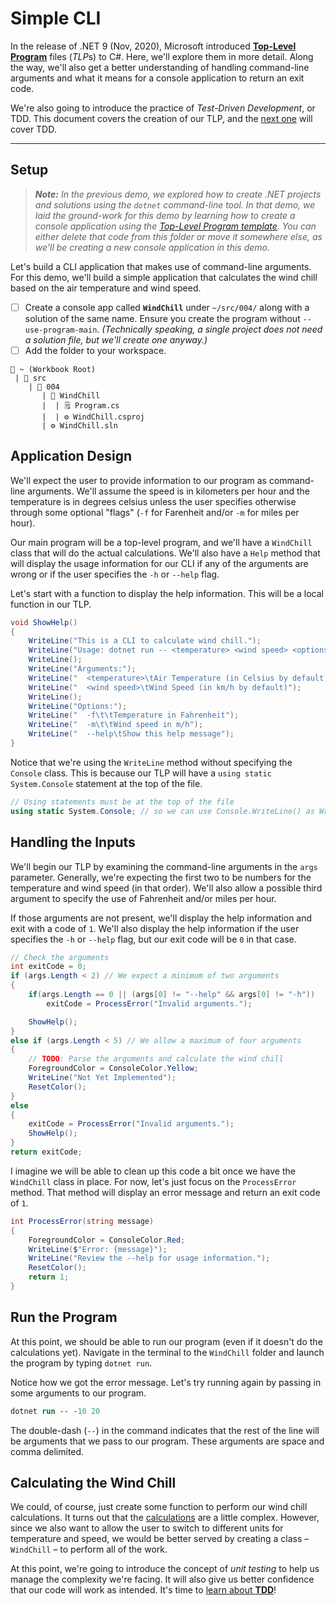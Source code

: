 # Simple CLI

In the release of .NET 9 (Nov, 2020), Microsoft introduced [**Top-Level Program**](./AboutTLPs.md) files (*TLP*s) to C#. Here, we'll explore them in more detail. Along the way, we'll also get a better understanding of handling command-line arguments and what it means for a console application to return an exit code.

We're also going to introduce the practice of *Test-Driven Development*, or TDD. This document covers the creation of our TLP, and the [next one](./AboutTDD.md) will cover TDD.

----

## Setup

> ***Note:** In the previous demo, we explored how to create .NET projects and solutions using the `dotnet` command-line tool. In that demo, we laid the ground-work for this demo by learning how to create a console application using the [Top-Level Program template](https://aka.ms/new-console-template). You can either delete that code from this folder or move it somewhere else, as we'll be creating a new console application in this demo.*

Let's build a CLI application that makes use of command-line arguments. For this demo, we'll build a simple application that calculates the wind chill based on the air temperature and wind speed.

- [ ] Create a console app called **`WindChill`** under `~/src/004/` along with a solution of the same name. Ensure you create the program without `--use-program-main`. *(Technically speaking, a single project does not need a solution file, but we'll create one anyway.)*
- [ ] Add the folder to your workspace.

```
📂 ~ (Workbook Root)
 | 📂 src
    | 📂 004
       | 📂 WindChill
       |  | 🗒️ Program.cs
       |  | ⚙️ WindChill.csproj
       | ⚙️ WindChill.sln
```

## Application Design

We'll expect the user to provide information to our program as command-line arguments. We'll assume the speed is in kilometers per hour and the temperature is in degrees celsius unless the user specifies otherwise through some optional "flags" (`-f` for Farenheit and/or `-m` for miles per hour).

Our main program will be a top-level program, and we'll have a `WindChill` class that will do the actual calculations. We'll also have a `Help` method that will display the usage information for our CLI if any of the arguments are wrong or if the user specifies the `-h` or `--help` flag.

Let's start with a function to display the help information. This will be a local function in our TLP.

```cs
void ShowHelp()
{
    WriteLine("This is a CLI to calculate wind chill.");
    WriteLine("Usage: dotnet run -- <temperature> <wind speed> <options>");
    WriteLine();
    WriteLine("Arguments:");
    WriteLine("  <temperature>\tAir Temperature (in Celsius by default)");
    WriteLine("  <wind speed>\tWind Speed (in km/h by default)");
    WriteLine();
    WriteLine("Options:");
    WriteLine("  -f\t\tTemperature in Fahrenheit");
    WriteLine("  -m\t\tWind speed in m/h");
    WriteLine("  --help\tShow this help message");
}
```

Notice that we're using the `WriteLine` method without specifying the `Console` class. This is because our TLP will have a `using static System.Console` statement at the top of the file.

```cs
// Using statements must be at the top of the file
using static System.Console; // so we can use Console.WriteLine() as WriteLine()
```

## Handling the Inputs

We'll begin our TLP by examining the command-line arguments in the `args` parameter. Generally, we're expecting the first two to be numbers for the temperature and wind speed (in that order). We'll also allow a possible third argument to specify the use of Fahrenheit and/or miles per hour.

If those arguments are not present, we'll display the help information and exit with a code of `1`. We'll also display the help information if the user specifies the `-h` or `--help` flag, but our exit code will be `0` in that case.

```cs
// Check the arguments
int exitCode = 0;
if (args.Length < 2) // We expect a minimum of two arguments
{
    if(args.Length == 0 || (args[0] != "--help" && args[0] != "-h"))
        exitCode = ProcessError("Invalid arguments.");

    ShowHelp();
}
else if (args.Length < 5) // We allow a maximum of four arguments
{
    // TODO: Parse the arguments and calculate the wind chill
    ForegroundColor = ConsoleColor.Yellow;
    WriteLine("Not Yet Implemented");
    ResetColor();
}
else
{
    exitCode = ProcessError("Invalid arguments.");
    ShowHelp();
}
return exitCode;
```

I imagine we will be able to clean up this code a bit once we have the `WindChill` class in place. For now, let's just focus on the `ProcessError` method. That method will display an error message and return an exit code of `1`.

```cs
int ProcessError(string message)
{
    ForegroundColor = ConsoleColor.Red;
    WriteLine($"Error: {message}");
    WriteLine("Review the --help for usage information.");
    ResetColor();
    return 1;
}
```

## Run the Program

At this point, we should be able to run our program (even if it doesn't do the calculations yet). Navigate in the terminal to the `WindChill` folder and launch the program by typing `dotnet run`.

Notice how we got the error message. Let's try running again by passing in some arguments to our program.

```ps
dotnet run -- -10 20
```

The double-dash (`--`) in the command indicates that the rest of the line will be arguments that we pass to our program. These arguments are space and comma delimited.

## Calculating the Wind Chill


We could, of course, just create some function to perform our wind chill calculations. It turns out that the [calculations](./WindChill.md) are a little complex. However, since we also want to allow the user to switch to different units for temperature and speed, we would be better served by creating a class &ndash; `WindChill` &ndash; to perform all of the work.

At this point, we're going to introduce the concept of *unit testing* to help us manage the complexity we're facing. It will also give us better confidence that our code will work as intended. It's time to [learn about **TDD**](./AboutTDD.md)!
